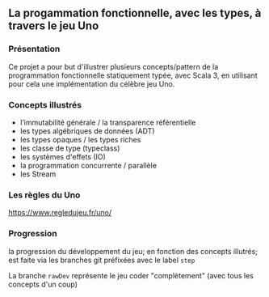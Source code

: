## La progammation fonctionnelle, avec les types, à travers le jeu Uno

### Présentation

Ce projet a pour but d'illustrer plusieurs concepts/pattern de la programmation fonctionnelle statiquement typée, avec Scala 3, en 
utilisant pour cela une implémentation du célèbre jeu Uno.

### Concepts illustrés

- l’immutabilité générale / la transparence référentielle
- les types algébriques de données (ADT)
- les types opaques / les types riches
- les classe de type (typeclass)
- les systèmes d'effets (IO)
- la programmation concurrente / parallèle
- les Stream

### Les règles du Uno

https://www.regledujeu.fr/uno/

### Progression

la progression du développement du jeu; en fonction des concepts illutrés; est faite via les branches git préfixées avec le label `step`

La branche `rawDev` représente le jeu coder "complètement" (avec tous les concepts d'un coup)